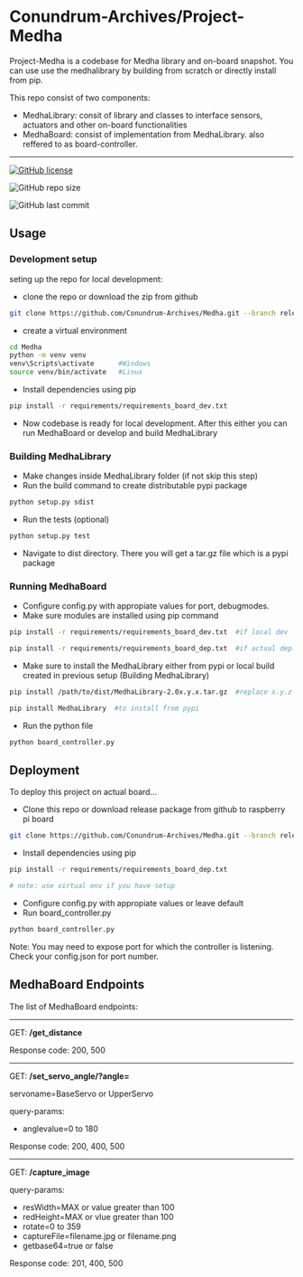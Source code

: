 
# Conundrum-Archives/Project-Medha


Project-Medha is a codebase for Medha library and on-board snapshot. You can use use the medhalibrary by building from scratch or directly install from pip.

This repo consist of two components:

- MedhaLibrary: consit of library and classes to interface sensors, actuators and other on-board functionalities
- MedhaBoard: consist of implementation from MedhaLibrary. also reffered to as board-controller.

---

[![GitHub license](https://img.shields.io/github/license/Conundrum-Archives/Medha-Rover)](https://github.com/Conundrum-Archives/Medha-Rover/blob/release/2.0/LICENSE)

![GitHub repo size](https://img.shields.io/github/repo-size/Conundrum-Archives/Medha-Rover)

![GitHub last commit](https://img.shields.io/github/last-commit/Conundrum-Archives/Medha-Rover)

## Usage

### Development setup

seting up the repo for local development:

- clone the repo or download the zip from github
```bash
git clone https://github.com/Conundrum-Archives/Medha.git --branch release/2.0
```
- create a virtual environment
```bash
cd Medha
python -m venv venv
venv\Scripts\activate      #Windows
source venv/bin/activate   #Linux
```
- Install dependencies using pip
```bash
pip install -r requirements/requirements_board_dev.txt
```
- Now codebase is ready for local development. After this either you can run MedhaBoard or develop and build MedhaLibrary


### Building MedhaLibrary

- Make changes inside MedhaLibrary folder (if not skip this step)
- Run the build command to create distributable pypi package
```bash
python setup.py sdist
```
- Run the tests (optional)
```bash
python setup.py test
```
- Navigate to dist directory. There you will get a tar.gz file which is a pypi package


### Running MedhaBoard

- Configure config.py with appropiate values for port, debugmodes.
- Make sure modules are installed using pip command
```bash
pip install -r requirements/requirements_board_dev.txt  #if local dev

pip install -r requirements/requirements_board_dep.txt  #if actual deployment
```
- Make sure to install the MedhaLibrary either from pypi or local build created in previous setup (Building MedhaLibrary)
```bash
pip install /path/to/dist/MedhaLibrary-2.0x.y.x.tar.gz  #replace x.y.z with actual file name

pip install MedhaLibrary  #to install from pypi
```
- Run the python file
```bash
python board_controller.py
```




## Deployment

To deploy this project on actual board...

- Clone this repo or download release package from github to raspberry pi board
```bash
git clone https://github.com/Conundrum-Archives/Medha.git --branch release/2.0
```

- Install dependencies using pip
```bash
pip install -r requirements/requirements_board_dep.txt

# note: use virtual env if you have setup
```

- Configure config.py with appropiate values or leave default
- Run board_controller.py
```bash
python board_controller.py
```

Note: You may need to expose port for which the controller is listening. Check your config.json for port number.

## MedhaBoard Endpoints

The list of MedhaBoard endpoints:

---

GET: **/get_distance**

Response code: 200, 500

---

GET: **/set_servo_angle/<servoname>?angle=<anglevalue>**

servoname=BaseServo or UpperServo

query-params:
- anglevalue=0 to 180

Response code: 200, 400, 500

---

GET: **/capture_image**

query-params:
- resWidth=MAX or value greater than 100
- redHeight=MAX or vlue greater than 100
- rotate=0 to 359
- captureFile=filename.jpg or filename.png
- getbase64=true or false

Response code: 201, 400, 500


